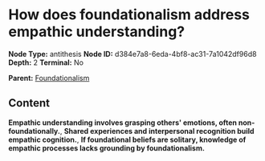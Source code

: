 # How does foundationalism address empathic understanding?

**Node Type:** antithesis
**Node ID:** d384e7a8-6eda-4bf8-ac31-7a1042df96d8
**Depth:** 2
**Terminal:** No

**Parent:** [Foundationalism](foundationalism.md)

## Content

**Empathic understanding involves grasping others' emotions, often non-foundationally.**, **Shared experiences and interpersonal recognition build empathic cognition.**, **If foundational beliefs are solitary, knowledge of empathic processes lacks grounding by foundationalism.**
